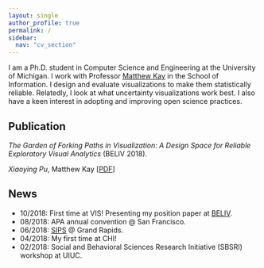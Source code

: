 ```yaml
---
layout: single
author_profile: true
permalink: /
sidebar:
  nav: "cv_section"
---
```



I am a Ph.D. student in Computer Science and Engineering at the University of Michigan. I work with Professor [Matthew Kay](http://mjskay.com/) in the School of Information. I design and evaluate visualizations to make them statistically reliable. Relatedly, I look at what uncertainty visualizations work best. I also have a keen interest in adopting and improving open science practices.

<!-- I am currently thinking about

- Making visual analytics systems more statistically reliable
- Designing and evaluating uncertainty visualizations
- Understanding and improving preregistration
 -->


## Publication

_The Garden of Forking Paths in Visualization: A Design Space for Reliable Exploratory Visual Analytics_ (BELIV 2018).

 _Xiaoying Pu_, Matthew Kay   [[PDF]({{"/files/beliv2018_forking_paths.pdf"}})]

<!-- ![Bucknell computing center]({{ "/assets/img/cover.jpeg" | absolute_url }})   -->


## News

- 10/2018: First time at VIS! Presenting my position paper at [BELIV](https://beliv-workshop.github.io/schedule.html).
- 08/2018: APA annual convention @ San Francisco.
- 06/2018: [SIPS](https://www.improvingpsych.org/SIPS2018/) @ Grand Rapids.
- 04/2018: My first time at CHI!
- 02/2018: Social and Behavioral Sciences Research Initiative (SBSRI) workshop at UIUC.
